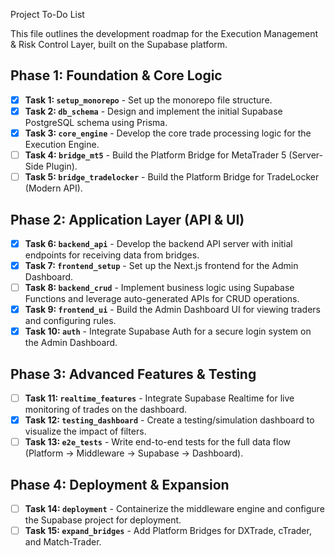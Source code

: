 Project To-Do List

This file outlines the development roadmap for the Execution Management & Risk Control Layer, built on the Supabase platform.

## Phase 1: Foundation & Core Logic

- [x] **Task 1: `setup_monorepo`** - Set up the monorepo file structure.
- [x] **Task 2: `db_schema`** - Design and implement the initial Supabase PostgreSQL schema using Prisma.
- [x] **Task 3: `core_engine`** - Develop the core trade processing logic for the Execution Engine.
- [ ] **Task 4: `bridge_mt5`** - Build the Platform Bridge for MetaTrader 5 (Server-Side Plugin).
- [ ] **Task 5: `bridge_tradelocker`** - Build the Platform Bridge for TradeLocker (Modern API).

## Phase 2: Application Layer (API & UI)

- [x] **Task 6: `backend_api`** - Develop the backend API server with initial endpoints for receiving data from bridges.
- [x] **Task 7: `frontend_setup`** - Set up the Next.js frontend for the Admin Dashboard.
- [ ] **Task 8: `backend_crud`** - Implement business logic using Supabase Functions and leverage auto-generated APIs for CRUD operations.
- [x] **Task 9: `frontend_ui`** - Build the Admin Dashboard UI for viewing traders and configuring rules.
- [x] **Task 10: `auth`** - Integrate Supabase Auth for a secure login system on the Admin Dashboard.

## Phase 3: Advanced Features & Testing

- [ ] **Task 11: `realtime_features`** - Integrate Supabase Realtime for live monitoring of trades on the dashboard.
- [x] **Task 12: `testing_dashboard`** - Create a testing/simulation dashboard to visualize the impact of filters.
- [ ] **Task 13: `e2e_tests`** - Write end-to-end tests for the full data flow (Platform -> Middleware -> Supabase -> Dashboard).

## Phase 4: Deployment & Expansion

- [ ] **Task 14: `deployment`** - Containerize the middleware engine and configure the Supabase project for deployment.
- [ ] **Task 15: `expand_bridges`** - Add Platform Bridges for DXTrade, cTrader, and Match-Trader. 